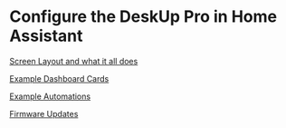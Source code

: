 # Configure the DeskUp Pro in Home Assistant

[Screen Layout and what it all does](home-assistant-screen-layout.md)

[Example Dashboard Cards](home-assistant-dashboard.md)

[Example Automations](home-assistant-automations.md)

[Firmware Updates](firmware-updates.md)

